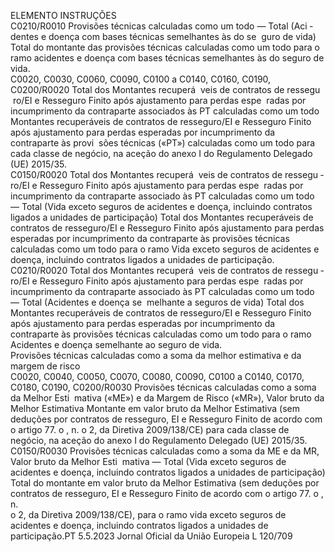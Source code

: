  
ELEMENTO  INSTRUÇÕES  
C0210/R0010  Provisões técnicas calculadas 
como um todo — Total (Aci ­
dentes e doença com bases 
técnicas semelhantes às do se ­
guro de vida)  Total do montante das provisões técnicas calculadas como um todo para o ramo 
acidentes e doença com bases técnicas semelhantes às do seguro de vida.  
C0020, C0030, 
C0060, C0090, 
C0100 a 
C0140, C0160, 
C0190, 
C0200/R0020  Total dos Montantes recuperá ­
veis de contratos de ressegu ­
ro/EI e Resseguro Finito após 
ajustamento para perdas espe ­
radas por incumprimento da 
contraparte associados às PT 
calculadas como um todo  Montantes recuperáveis de contratos de resseguro/EI e Resseguro Finito após 
ajustamento para perdas esperadas por incumprimento da contraparte às provi ­
sões técnicas («PT») calculadas como um todo para cada classe de negócio, na 
aceção do anexo I do Regulamento Delegado (UE) 2015/35.  
C0150/R0020  Total dos Montantes recuperá ­
veis de contratos de ressegu ­
ro/EI e Resseguro Finito após 
ajustamento para perdas espe ­
radas por incumprimento da 
contraparte associado às PT 
calculadas como um todo — 
Total (Vida exceto seguros de 
acidentes e doença, incluindo 
contratos ligados a unidades 
de participação)  Total dos Montantes recuperáveis de contratos de resseguro/EI e Resseguro Finito 
após ajustamento para perdas esperadas por incumprimento da contraparte às 
provisões técnicas calculadas como um todo para o ramo Vida exceto seguros 
de acidentes e doença, incluindo contratos ligados a unidades de participação.  
C0210/R0020  Total dos Montantes recuperá ­
veis de contratos de ressegu ­
ro/EI e Resseguro Finito após 
ajustamento para perdas espe ­
radas por incumprimento da 
contraparte associado às PT 
calculadas como um todo — 
Total (Acidentes e doença se ­
melhante a seguros de vida)  Total dos Montantes recuperáveis de contratos de resseguro/EI e Resseguro Finito 
após ajustamento para perdas esperadas por incumprimento da contraparte às 
provisões técnicas calculadas como um todo para o ramo Acidentes e doença 
semelhante ao seguro de vida.  
Provisões técnicas calculadas como a soma da melhor estimativa e da margem de risco  
C0020, C0040, 
C0050, C0070, 
C0080, C0090, 
C0100 a 
C0140, C0170, 
C0180, C0190, 
C0200/R0030  Provisões técnicas calculadas 
como a soma da Melhor Esti ­
mativa («ME») e da Margem de 
Risco («MR»), Valor bruto da 
Melhor Estimativa  Montante em valor bruto da Melhor Estimativa (sem deduções por contratos de 
resseguro, EI e Resseguro Finito de acordo com o artigo 77.  o , n.  o 2, da Diretiva 
2009/138/CE) para cada classe de negócio, na aceção do anexo I do Regulamento 
Delegado (UE) 2015/35.  
C0150/R0030  Provisões técnicas calculadas 
como a soma da ME e da MR, 
Valor bruto da Melhor Esti ­
mativa — Total (Vida exceto 
seguros de acidentes e doença, 
incluindo contratos ligados a 
unidades de participação)  Total do montante em valor bruto da Melhor Estimativa (sem deduções por 
contratos de resseguro, EI e Resseguro Finito de acordo com o artigo 77.  o , n.  
o 2, da Diretiva 2009/138/CE), para o ramo vida exceto seguros de acidentes e 
doença, incluindo contratos ligados a unidades de participação.PT  5.5.2023 Jornal Oficial da União Europeia L 120/709